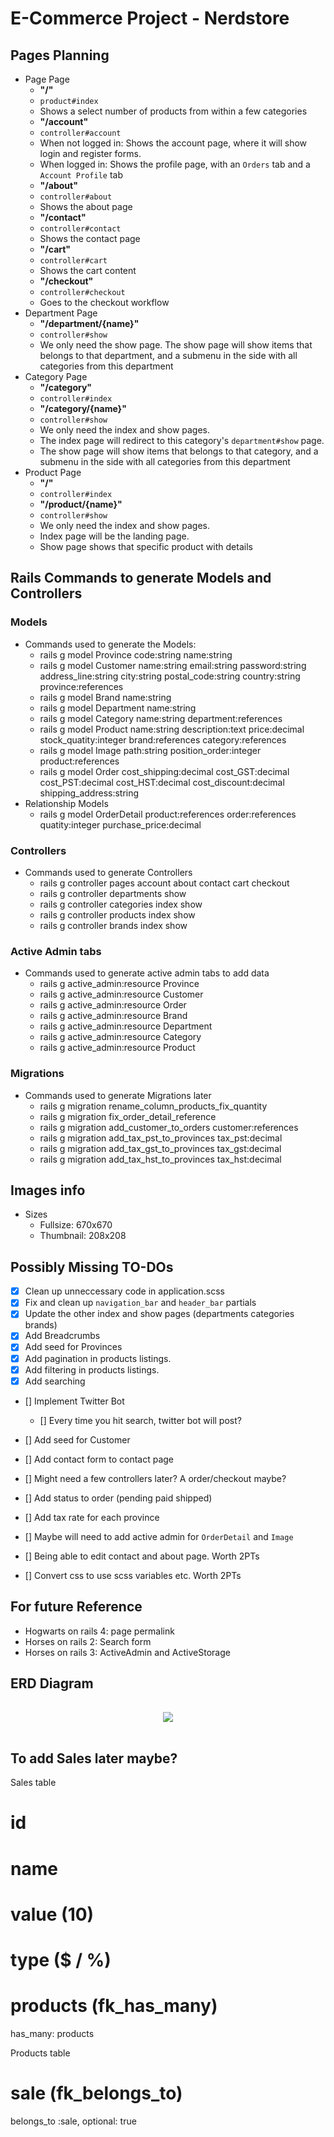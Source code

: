 # E-Commerce Project - Nerdstore

## Pages Planning

- Page Page
    - **"/"**
    - `product#index`
    - Shows a select number of products from within a few categories
    - **"/account"**
    - `controller#account`
    - When not logged in: Shows the account page, where it will show login and register forms.
    - When logged in: Shows the profile page, with an `Orders` tab and a `Account Profile` tab
    - **"/about"**
    - `controller#about`
    - Shows the about page
    - **"/contact"**
    - `controller#contact`
    - Shows the contact page
    - **"/cart"**
    - `controller#cart`
    - Shows the cart content
    - **"/checkout"**
    - `controller#checkout`
    - Goes to the checkout workflow
- Department Page
    - **"/department/{name}"**
    - `controller#show`
    - We only need the show page. The show page will show items that belongs to that department, and a submenu in the side with all categories from this department
- Category Page
    - **"/category"**
    - `controller#index`
    - **"/category/{name}"**
    - `controller#show`
    - We only need the index and show pages.
    - The index page will redirect to this category's `department#show` page.
    - The show page will show items that belongs to that category, and a submenu in the side with all categories from this department
- Product Page
    - **"/"**
    - `controller#index`
    - **"/product/{name}"**
    - `controller#show`
    - We only need the index and show pages.
    - Index page will be the landing page.
    - Show page shows that specific product with details



## Rails Commands to generate Models and Controllers

### Models

- Commands used to generate the Models:
    - rails g model Province code:string name:string
    - rails g model Customer name:string email:string password:string address_line:string city:string postal_code:string country:string province:references
    - rails g model Brand name:string
    - rails g model Department name:string
    - rails g model Category name:string department:references
    - rails g model Product name:string description:text price:decimal stock_quatity:integer brand:references category:references
    - rails g model Image path:string position_order:integer product:references
    - rails g model Order cost_shipping:decimal cost_GST:decimal cost_PST:decimal cost_HST:decimal cost_discount:decimal shipping_address:string
- Relationship Models
    - rails g model OrderDetail product:references order:references quatity:integer purchase_price:decimal

### Controllers

- Commands used to generate Controllers
    - rails g controller pages account about contact cart checkout
    - rails g controller departments show
    - rails g controller categories index show
    - rails g controller products index show
    - rails g controller brands index show

### Active Admin tabs

- Commands used to generate active admin tabs to add data
    - rails g active_admin:resource Province
    - rails g active_admin:resource Customer
    - rails g active_admin:resource Order
    - rails g active_admin:resource Brand
    - rails g active_admin:resource Department
    - rails g active_admin:resource Category
    - rails g active_admin:resource Product

### Migrations

- Commands used to generate Migrations later
    - rails g migration rename_column_products_fix_quantity
    - rails g migration fix_order_detail_reference
    - rails g migration add_customer_to_orders customer:references
    - rails g migration add_tax_pst_to_provinces tax_pst:decimal
    - rails g migration add_tax_gst_to_provinces tax_gst:decimal
    - rails g migration add_tax_hst_to_provinces tax_hst:decimal

## Images info

- Sizes
    - Fullsize: 670x670
    - Thumbnail: 208x208

## Possibly Missing TO-DOs

- [x] Clean up unneccessary code in application.scss
- [x] Fix and clean up `navigation_bar` and `header_bar` partials
- [x] Update the other index and show pages (departments categories brands)
- [x] Add Breadcrumbs
- [x] Add seed for Provinces
- [x] Add pagination in products listings.
- [x] Add filtering in products listings.
- [x] Add searching
- [] Implement Twitter Bot
    - [] Every time you hit search, twitter bot will post?
- [] Add seed for Customer
- [] Add contact form to contact page

- [] Might need a few controllers later? A order/checkout maybe?
- [] Add status to order (pending paid shipped)
- [] Add tax rate for each province
- [] Maybe will need to add active admin for `OrderDetail` and `Image`

- [] Being able to edit contact and about page. Worth 2PTs
- [] Convert css to use scss variables etc. Worth 2PTs

## For future Reference

- Hogwarts on rails 4: page permalink
- Horses on rails 2: Search form
- Horses on rails 3: ActiveAdmin and ActiveStorage

## ERD Diagram
<div style="display: block; text-align: center; padding: 1rem; max-width:100%; height:auto;">
    <img src="./docs/ecommerce.png">
</div>


## To add Sales later maybe?

Sales table
# id
# name
# value (10)
# type ($ / %)
# products (fk_has_many)
has_many: products

Products table
# sale (fk_belongs_to)
belongs_to :sale, optional: true